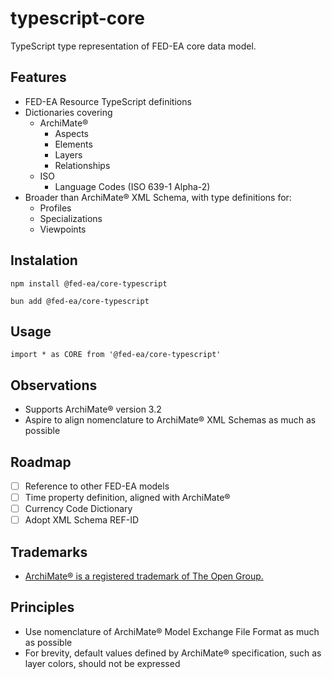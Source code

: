 # typescript-core
TypeScript type representation of FED-EA core data model.

## Features
* FED-EA Resource TypeScript definitions
* Dictionaries covering
	* ArchiMate®
		* Aspects
		* Elements
		* Layers
		* Relationships
	* ISO
		* Language Codes (ISO 639-1 Alpha-2)
* Broader than ArchiMate® XML Schema, with type definitions for:
	* Profiles
	* Specializations
	* Viewpoints

## Instalation

```
npm install @fed-ea/core-typescript
```

```
bun add @fed-ea/core-typescript
```
## Usage
```
import * as CORE from '@fed-ea/core-typescript'
```

## Observations
* Supports ArchiMate® version 3.2
* Aspire to align nomenclature to ArchiMate® XML Schemas as much as possible

## Roadmap
* [ ] Reference to other FED-EA models
* [ ] Time property definition, aligned with ArchiMate®
* [ ] Currency Code Dictionary
* [ ] Adopt XML Schema REF-ID

## Trademarks
* [ArchiMate® is a registered trademark of The Open Group.](https://www.opengroup.org/archimate-forum/archimate-overview)

## Principles
* Use nomenclature of ArchiMate® Model Exchange File Format as much as possible
* For brevity, default values defined by ArchiMate® specification, such as layer colors, should not be expressed